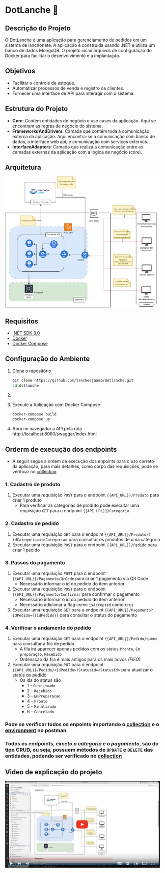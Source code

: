 # DotLanche :hamburger:

## Descrição do Projeto

O DotLanche é uma aplicação para gerenciamento de pedidos em um sistema de lanchonete. A aplicação é construída usando .NET e utiliza um banco de dados MongoDB. 
O projeto inclui arquivos de configuração do Docker para facilitar o desenvolvimento e a implantação.

## Objetivos
- Facilitar o controle de estoque.
- Automatizar processos de venda e registro de clientes.
- Fornecer uma interface de API para interagir com o sistema.

## Estrutura do Projeto

- **Core**: Contém entidades de negócio e use cases da aplicação. Aqui se encontram as regras de negócio do sistema.
- **FrameworkdAndDrivers**: Camada que contém toda a comunicação externa da  aplicação. Aqui encontra-se a comunicação com banco  de  dados, a interface web  api, e comunicação com serviços externos.
- **InterfaceAdapters**: Camada que realiza a comunicação entre as camadas externas da aplicação com a lógica de negócio (core).

## Arquitetura
![arquitetura_dotlanche](docs/imgs/Arquitetura_Dotlanche.jpg)

## Requisitos

- [.NET SDK 8.0](https://dotnet.microsoft.com/download)
- [Docker](https://www.docker.com/get-started)
- [Docker Compose](https://docs.docker.com/compose/install/)

## Configuração do Ambiente

1. Clone o repositório
   ```sh
   git clone https://github.com/lanchesjaamp/dotlanche.git
   cd dotlanche
1. ```

2. Execute a Aplicação com Docker Compose
   ```sh
   docker-compose build
   docker-compose up
   ```

3. Abra no navegador a API pela rota http://localhost:8080/swagger/index.html

## Orderm de execução dos endpoints
- A seguir segue a ordem de execução dos enpoints para o uso correto da aplicação, para mais detalhes, como corpo das requisições, pode se verificar no [collection](https://github.com/lanchesjaamp/dotlanche/blob/main/docs/postman_collection/DotLanche.postman_collection.json)

### 1. Cadastro de produto
1. Executar uma requisição `POST` para o endpoint `{{API_URL}}/Produto` para criar 1 produto
   - Para verificar as categorias de produto pode executar uma requisição `GET` para o endpoint `{{API_URL}}/Categoria`

### 2. Cadastro de pedido
1. Executar uma requisição `GET` para o endpoint `{{API_URL}}/Produto/?idCategoria=<idCategoria>` para consultar os produtos de uma categoria
2. Executar uma requisição `POST` para o endpoint `{{API_URL}}/Pedido` para criar 1 pedido

### 3. Passos do pagamento
1. Executar uma requisição `POST` para o endpoint `{{API_URL}}/Pagamento/QrCode` para criar 1 pagamento via QR Code
   - Necessário informar o id do pedido do item anterior
2. Executar uma requisição `POST` para o endpoint `{{API_URL}}/Pagamento/Confirmar` para confirmar o pagamento
   - Necessário informar o id do pedido do item anterior
   - Necessário adicionar a flag como `isAccepted` como `true`
3. Executar uma requisição `GET` para o endpoint `{{API_URL}}/Pagamento?idPedido={{idPedido}}` para consultar o status do pagamento

### 4. Verificar o andamento do pedido
1. Executar uma requisição `GET` para o endpoint `{{API_URL}}/Pedido/queue` para consultar a fila de pedido
   - A fila irá aparecer apenas pedidos com os status `Pronto`, `Em preparação`, `Recebido`
   - Ordenação da fila é mais antigos para os mais novos _(FIFO)_
2. Executar uma requisição `PUT` para o endpoint `{{API_URL}}/Pedido/<IdPedido>?StatusId=<StatusId>` para atualizar o status do pedido
   - Os ids do status são
      - 1 - `Confirmado`
      - 2 - `Recebido`
      - 3 - `EmPreparacao`
      - 4 - `Pronto`
      - 5 - `Finalizado`
      - 6 - `Cancelado`

### Pode se verificar todos os enpoints importando o [collection](https://github.com/lanchesjaamp/dotlanche/blob/main/docs/postman_collection/DotLanche.postman_collection.json) e o [environment](https://github.com/lanchesjaamp/dotlanche/blob/main/docs/postman_collection/dotlanche.postman_environment.json) no postman
### Todos os endpoints, _exceto a categoria e o pagamento_, são do tipo CRUD, ou seja, possuem métodos de `UPDATE` e `DELETE` das entidades, podendo ser verificado no [collection](https://github.com/lanchesjaamp/dotlanche/blob/main/docs/postman_collection/DotLanche.postman_collection.json)

## Video de explicação do projeto
[![video do projeto](docs/imgs/video_thumbnail.png)](https://youtu.be/PfyiMBKDJ1Y)